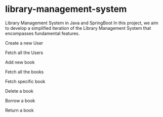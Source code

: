 # library-management-system
Library Management System in Java and SpringBoot
In this project, we aim to develop a simplified iteration of the Library Management System that encompasses fundamental features.

 
Create a new User

Fetch all the Users

Add new book

Fetch all the books

Fetch specific book

Delete a book 

Borrow a book 

Return a book
